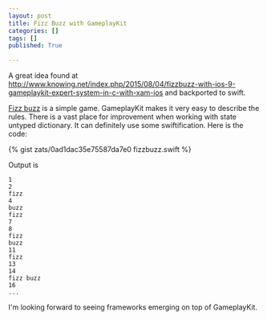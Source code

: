 ```yaml
---
layout: post
title: Fizz Buzz with GameplayKit
categories: []
tags: []
published: True

---
```


A great idea found at http://www.knowing.net/index.php/2015/08/04/fizzbuzz-with-ios-9-gameplaykit-expert-system-in-c-with-xam-ios and backported to swift.

[Fizz buzz](https://en.wikipedia.org/wiki/Fizz_buzz) is a simple game. GameplayKit makes it very easy to describe the rules. There is a vast place for improvement when working with state untyped dictionary. It can definitely use some swiftification. Here is the code:

{% gist zats/0ad1dac35e75587da7e0 fizzbuzz.swift %}

Output is

```
1
2
fizz 
4
buzz 
fizz 
7
8
fizz 
buzz 
11
fizz 
13
14
fizz buzz 
16
...
```

I'm looking forward to seeing frameworks emerging on top of GameplayKit.